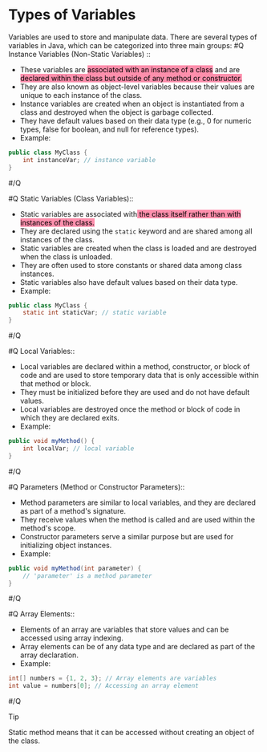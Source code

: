 # Types of Variables

Variables are used to store and manipulate data. There are several types of variables in Java, which can be categorized into three main groups:
#Q
Instance Variables (Non-Static Variables) ::
- These variables are <mark style="background: #FF5582A6;">associated with an instance of a class</mark> and are <mark style="background: #FF5582A6;">declared within the class but outside of any method or constructor.</mark>
- They are also known as object-level variables because their values are unique to each instance of the class.
- Instance variables are created when an object is instantiated from a class and destroyed when the object is garbage collected.
- They have default values based on their data type (e.g., 0 for numeric types, false for boolean, and null for reference types).
- Example:
```java
public class MyClass {
    int instanceVar; // instance variable
}
```
#/Q 

#Q
Static Variables (Class Variables)::
- Static variables are associated with<mark style="background: #FF5582A6;"> the class itself rather than with instances of the class.</mark>
- They are declared using the `static` keyword and are shared among all instances of the class.
- Static variables are created when the class is loaded and are destroyed when the class is unloaded.
- They are often used to store constants or shared data among class instances.
- Static variables also have default values based on their data type.
- Example:
```java
public class MyClass {
    static int staticVar; // static variable
}
```
#/Q 

#Q
Local Variables::
- Local variables are declared within a method, constructor, or block of code and are used to store temporary data that is only accessible within that method or block.
- They must be initialized before they are used and do not have default values.
- Local variables are destroyed once the method or block of code in which they are declared exits.
- Example:
```java
public void myMethod() {
    int localVar; // local variable
}
```
#/Q 

#Q
Parameters (Method or Constructor Parameters)::
- Method parameters are similar to local variables, and they are declared as part of a method's signature.
- They receive values when the method is called and are used within the method's scope.
- Constructor parameters serve a similar purpose but are used for initializing object instances.
- Example:
```java
public void myMethod(int parameter) {
    // 'parameter' is a method parameter
}
```
#/Q 

#Q
Array Elements::
- Elements of an array are variables that store values and can be accessed using array indexing.
- Array elements can be of any data type and are declared as part of the array declaration.
- Example:
```java
int[] numbers = {1, 2, 3}; // Array elements are variables
int value = numbers[0]; // Accessing an array element
```
#/Q 

> [!tip]
> Static method means that it can be accessed without creating an object of the class.